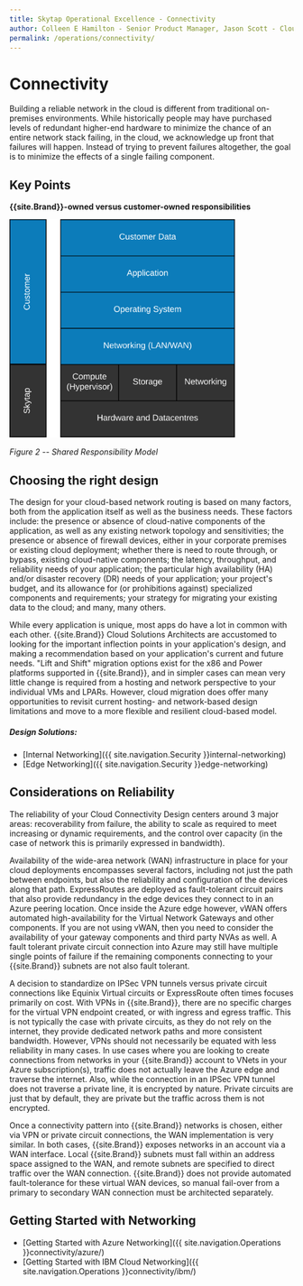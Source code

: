 ```yaml
---
title: Skytap Operational Excellence - Connectivity
author: Colleen E Hamilton - Senior Product Manager, Jason Scott - Cloud Solutions Architect
permalink: /operations/connectivity/
---
```


# Connectivity

Building a reliable network in the cloud is different from traditional
on-premises environments. While historically people may have purchased
levels of redundant higher-end hardware to minimize the chance of an
entire network stack failing, in the cloud, we acknowledge up front that
failures will happen. Instead of trying to prevent failures altogether,
the goal is to minimize the effects of a single failing component.

## Key Points

**{{site.Brand}}-owned versus customer-owned responsibilities**

<img src="https://raw.githubusercontent.com/skytap/well-architected-framework/master/operations/connectivity/media/image1.png" width="400">

*Figure 2 \-- Shared Responsibility Model*

## Choosing the right design

The design for your cloud-based network routing is based on many
factors, both from the application itself as well as the business needs.
These factors include: the presence or absence of cloud-native
components of the application, as well as any existing network topology
and sensitivities; the presence or absence of firewall devices, either
in your corporate premises or existing cloud deployment; whether there
is need to route through, or bypass, existing cloud-native components;
the latency, throughput, and reliability needs of your application; the
particular high availability (HA) and/or disaster recovery (DR) needs of
your application; your project's budget, and its allowance for (or
prohibitions against) specialized components and requirements; your
strategy for migrating your existing data to the cloud; and many, many
others.

While every application is unique, most apps do have a lot in common
with each other. {{site.Brand}} Cloud Solutions Architects are accustomed to
looking for the important inflection points in your application's
design, and making a recommendation based on your application's current
and future needs. "Lift and Shift" migration options exist for the x86
and Power platforms supported in {{site.Brand}}, and in simpler cases can mean
very little change is required from a hosting and network perspective to
your individual VMs and LPARs. However, cloud migration does offer many
opportunities to revisit current hosting- and network-based design
limitations and move to a more flexible and resilient cloud-based model.

##### Design Solutions:

-   [Internal Networking]({{ site.navigation.Security }}internal-networking)
-   [Edge Networking]({{ site.navigation.Security }}edge-networking)

## Considerations on Reliability

The reliability of your Cloud Connectivity Design centers around 3 major
areas: recoverability from failure, the ability to scale as required to
meet increasing or dynamic requirements, and the control over capacity
(in the case of network this is primarily expressed in bandwidth).

Availability of the wide-area network (WAN) infrastructure in place for
your cloud deployments encompasses several factors, including not just
the path between endpoints, but also the reliability and configuration
of the devices along that path. ExpressRoutes are deployed as
fault-tolerant circuit pairs that also provide redundancy in the edge
devices they connect to in an Azure peering location. Once inside the
Azure edge however, vWAN offers automated high-availability for the
Virtual Network Gateways and other components. If you are not using
vWAN, then you need to consider the availability of your gateway
components and third party NVAs as well. A fault tolerant private
circuit connection into Azure may still have multiple single points of
failure if the remaining components connecting to your {{site.Brand}} subnets
are not also fault tolerant.

A decision to standardize on IPSec VPN tunnels versus private circuit
connections like Equinix Virtual circuits or ExpressRoute often times
focuses primarily on cost. With VPNs in {{site.Brand}}, there are no specific
charges for the virtual VPN endpoint created, or with ingress and egress
traffic. This is not typically the case with private circuits, as they
do not rely on the internet, they provide dedicated network paths and
more consistent bandwidth. However, VPNs should not necessarily be equated with
less reliability in many cases. In use cases where you are
looking to create connections from networks in your {{site.Brand}} account to
VNets in your Azure subscription(s), traffic does not actually leave the
Azure edge and traverse the internet. Also, while the connection in an
IPSec VPN tunnel does not traverse a private line, it is encrypted by
nature. Private circuits are just that by default, they are private but
the traffic across them is not encrypted.

Once a connectivity pattern into {{site.Brand}} networks is chosen, either via VPN or private circuit connections, the WAN implementation is very similar. In both cases, {{site.Brand}} exposes networks in an account via a WAN interface. Local {{site.Brand}} subnets must fall within an address space assigned to the WAN, and remote subnets are specified to direct traffic over the WAN connection. {{site.Brand}} does not provide automated fault-tolerance for these virtual WAN devices, so manual fail-over from a primary to secondary WAN connection must be architected separately.

## Getting Started with Networking

* [Getting Started with Azure Networking]({{ site.navigation.Operations }}connectivity/azure/)
* [Getting Started with IBM Cloud Networking]({{ site.navigation.Operations }}connectivity/ibm/)
